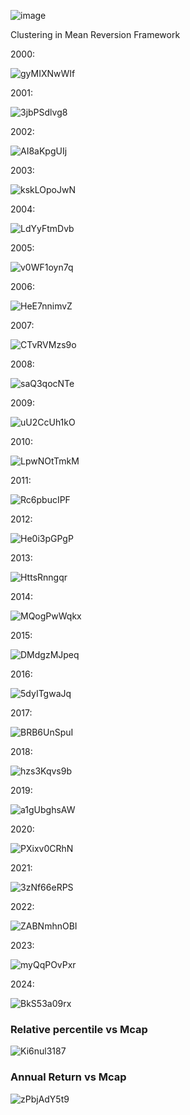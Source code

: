 ![image](https://github.com/alphablockorg/Unpublished-Research/assets/160546435/555dd266-c165-48ae-8577-c261a664fe46)

Clustering in Mean Reversion Framework

2000:

![gyMIXNwWIf](https://github.com/alphablockorg/Unpublished-Research/assets/160546435/1cbfced9-1b5b-4173-89d6-e149c9b52478)


2001: 

![3jbPSdlvg8](https://github.com/alphablockorg/Unpublished-Research/assets/160546435/81466ba3-ac01-480a-b4c1-e65135b594fb)

2002:

![AI8aKpgUIj](https://github.com/alphablockorg/Unpublished-Research/assets/160546435/cbcd9fdc-2e49-47fb-b26d-ea370ed80863)

2003:

![kskLOpoJwN](https://github.com/alphablockorg/Unpublished-Research/assets/160546435/17fc4497-8844-4f7b-a727-8e6a743f9495)

2004:

![LdYyFtmDvb](https://github.com/alphablockorg/Unpublished-Research/assets/160546435/6c232e16-b31a-459c-83a3-b756af599b7e)

2005:

![v0WF1oyn7q](https://github.com/alphablockorg/Unpublished-Research/assets/160546435/a27b4c74-b3a3-4264-a175-14443c1e95da)

2006:

![HeE7nnimvZ](https://github.com/alphablockorg/Unpublished-Research/assets/160546435/ea0bfd03-af05-443c-80ce-78a54e7540dd)

2007:

![CTvRVMzs9o](https://github.com/alphablockorg/Unpublished-Research/assets/160546435/73921abb-532b-45a7-9631-f85634f02c3d)

2008:

![saQ3qocNTe](https://github.com/alphablockorg/Unpublished-Research/assets/160546435/8fb9bfee-20e4-4a51-8e68-1aba27cd8b34)

2009:

![uU2CcUh1kO](https://github.com/alphablockorg/Unpublished-Research/assets/160546435/e3465f7a-2d65-4417-9e01-a9aa915f7962)

2010:

![LpwNOtTmkM](https://github.com/alphablockorg/Unpublished-Research/assets/160546435/aba5f33e-03fd-4448-a70b-218fb42e1310)

2011:

![Rc6pbucIPF](https://github.com/alphablockorg/Unpublished-Research/assets/160546435/e690b497-426f-4393-9e65-3d5e40f34d81)

2012:

![He0i3pGPgP](https://github.com/alphablockorg/Unpublished-Research/assets/160546435/de8237dc-45ac-468a-9d43-3cb910892678)

2013:

![HttsRnngqr](https://github.com/alphablockorg/Unpublished-Research/assets/160546435/432f66c1-a2e0-47d3-a127-9245c25a53f2)

2014:

![MQogPwWqkx](https://github.com/alphablockorg/Unpublished-Research/assets/160546435/f4aac502-b9cc-466f-a34a-57077a644d74)

2015:

![DMdgzMJpeq](https://github.com/alphablockorg/Unpublished-Research/assets/160546435/f13032d3-237f-4b64-90cd-ec641c12d565)

2016:

![5dyITgwaJq](https://github.com/alphablockorg/Unpublished-Research/assets/160546435/a5df0b59-06ce-4f19-987c-2d7a5ef1cc9a)

2017:

![BRB6UnSpuI](https://github.com/alphablockorg/Unpublished-Research/assets/160546435/6922b65e-58c6-4820-831e-39e88205c4c1)

2018:

![hzs3Kqvs9b](https://github.com/alphablockorg/Unpublished-Research/assets/160546435/8d42cf12-6921-489a-9f85-e176cbb32c48)

2019:

![a1gUbghsAW](https://github.com/alphablockorg/Unpublished-Research/assets/160546435/6c6c70e5-7098-4727-88dd-db1b1a079b55)

2020:

![PXixv0CRhN](https://github.com/alphablockorg/Unpublished-Research/assets/160546435/8640e814-2adf-4e53-82cc-e8797044a399)

2021: 

![3zNf66eRPS](https://github.com/alphablockorg/Unpublished-Research/assets/160546435/ce036f0c-07b0-4222-a5b0-981bfeb0e66e)

2022:

![ZABNmhnOBI](https://github.com/alphablockorg/Unpublished-Research/assets/160546435/ea4e91fd-d779-4a34-a3e0-6bca051286ae)

2023:

![myQqPOvPxr](https://github.com/alphablockorg/Unpublished-Research/assets/160546435/f52e9dab-8513-4e84-a268-9ec6498ddf52)

2024:

![BkS53a09rx](https://github.com/alphablockorg/Unpublished-Research/assets/160546435/ccf863a8-2108-4996-bd47-aa4315be2a36)

### Relative percentile vs Mcap

![Ki6nul3187](https://github.com/alphablockorg/Unpublished-Research/assets/160546435/9ab3e5f4-d385-4843-89bc-68966d71a3aa)

### Annual Return vs Mcap

![zPbjAdY5t9](https://github.com/alphablockorg/Unpublished-Research/assets/160546435/94702cda-5178-43a3-8875-5e21ecde834b)

